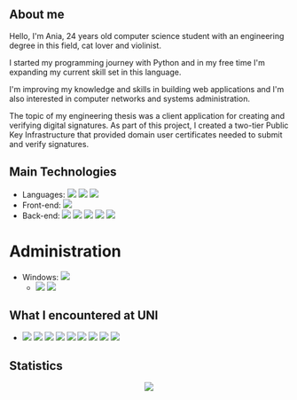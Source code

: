 ## About me

Hello, I'm Ania, 24 years old computer science student with an engineering degree in this field, cat lover and violinist.

I started my programming journey with Python and in my free time I'm expanding my current skill set in this language.

I'm improving my knowledge and skills in building web applications and I'm also interested in computer networks and systems administration.

The topic of my engineering thesis was a client application for creating and verifying digital signatures. As part of this project, I created a two-tier Public Key Infrastructure that provided domain user certificates needed to submit and verify signatures.

## Main Technologies

<ul>
  <li> 
    Languages:
    <img src="https://img.shields.io/badge/-Python-blue" />
    <img src="https://img.shields.io/badge/-JavaScript-yellow" />
    <img src="https://img.shields.io/badge/-TypeScript-blue" />
  </li>
  <li>
    Front-end: 
    <img src="https://img.shields.io/badge/-React.js-red" />
  </li>
  <li>
    Back-end: 
    <img src="https://img.shields.io/badge/-Node.js-green" />
    <img src="https://img.shields.io/badge/-Express.js-red"/>
    <img src="https://img.shields.io/badge/-SQL-gray"/>
    <img src="https://img.shields.io/badge/-MySQL-orange"/>
    <img src="https://img.shields.io/badge/-MongoDB-green"/>
  </li>
</ul>

# Administration

<ul>
  <li> 
    Windows:
    <img src="https://img.shields.io/badge/-Active Directory-orange"/>
      <ul>
        <li> 
          <img src="https://img.shields.io/badge/-Active Directory Domain Services-yellow"/>
          <img src="https://img.shields.io/badge/-Active Directory Certificate Services-green"/>
        </li>
      </ul>
  </li>
</ul>


## What I encountered at UNI

<ul>
  <li>
    <img src="https://img.shields.io/badge/-C++-yellow"/>
    <img src="https://img.shields.io/badge/-C-orange"/>
    <img src="https://img.shields.io/badge/-Docker-blue"/>
    <img src="https://img.shields.io/badge/-Java-red"/>
    <img src="https://img.shields.io/badge/-Anaconda-green"/>
    <img src="https://img.shields.io/badge/-Debian-red"/>
    <img src="https://img.shields.io/badge/-Fedora-blue"/>
    <img src="https://img.shields.io/badge/-Taiga-blue"/>
    <img src="https://img.shields.io/badge/-R-red"/>
  </li>
</ul>

## Statistics

<div align="center"> 
<img src="https://github-readme-stats.vercel.app/api/top-langs/?username=a-daszek&theme=blue-green&hide_border=true&include_all_commits=true&count_private=true&layout=compact&langs_count=8" />
</div>
